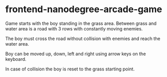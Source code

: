 frontend-nanodegree-arcade-game
===============================


Game starts with the boy standing in the grass area. Between grass and water area is a road with 3 rows with constantly moving enemies.

The boy must cross the road without collision with enemies and reach the water area.

Boy can be moved up, down, left and right using arrow keys on the keyboard.

In case of collision the boy is reset to the grass starting point.